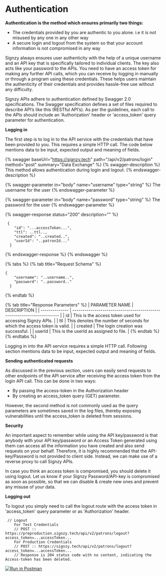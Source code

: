 # Authentication

**Authentication is the method which ensures primarily two things:**

* The credentials provided by you are authentic to you alone. i.e it is not misused by any one in any other way
* A secure login and logout from the system so that your account information is not compromised in any way

Signzy always ensures user authenticity with the help of a unique username and an API key that is specifically tailored to individual clients. The key also acts like your password to the APIs. You need to have an access token for making any further API calls, which you can receive by logging in manually or through a program using these credentials. These helps users maintain the authenticity of their credentials and provides hassle-free use without any difficulty.

Signzy APIs adhere to authentication defined by Swagger 2.0 specifications. The Swagger specification defines a set of files required to describe API’s like this (RESTful API’s). As per the guidelines, each call to the APIs should include an 'Authorization' header or 'access\_token' query parameter for authentication.&#x20;



**Logging in**

The first step is to log in to the API service with the credentials that have been provided to you. This requires a simple HTTP call. The code below mentions data to be input, expected output and meaning of fields.

{% swagger baseUrl="https://signzy.tech" path="/api/v2/patrons/login" method="post" summary="Data Exchange" %}
{% swagger-description %}
This method allows authentication during login and logout.
{% endswagger-description %}

{% swagger-parameter in="body" name="username" type="string" %}
The username for the user
{% endswagger-parameter %}

{% swagger-parameter in="body" name="password" type="string" %}
The password for the user
{% endswagger-parameter %}

{% swagger-response status="200" description="" %}
```
 {
    "id": "...accessToken...",
    "ttl": ..ttl..,
    "created": "..created..",
    "userId": "..patronId..."
  }
```
{% endswagger-response %}
{% endswagger %}

{% tabs %}
{% tab title="Request Schema" %}
```
{
    "username": "..username..",
    "password": "..password.."
  }
```
{% endtab %}

{% tab title="Response Parameters" %}
| PARAMETER NAME | DESCRIPTION                                                             |
| -------------- | ----------------------------------------------------------------------- |
| id             | This is the access token used for accessing Signzy APIs.                |
| ttl            | This denotes the number of seconds for which the access token is valid. |
| created        | The login creation was successful.                                      |
| userId         | This is the userId as assigned to file.                                 |
{% endtab %}
{% endtabs %}

Logging in into the API service requires a simple HTTP call. Following section mentions data to be input, expected output and meaning of fields.

**Sending authenticated requests**

As discussed in the previous section, users can easily send requests to other endpoints of the API service after receiving the access token from the login API call. This can be done in two ways:

* By passing the access-token in the Authorization header&#x20;
* By creating an access\_token query (GET) parameter.

However, the second method is not commonly used as the query parameters are sometimes saved in the log files, thereby exposing vulnerabilities until the access\_token is deleted from sessions.&#x20;

**Security**

An important aspect to remember while using the API key/password is that anybody with your API key/password or an Access Token generated using them can access all the information you have created and also send requests on your behalf. Therefore, it is highly recommended that the API-key/Password is not provided to client side. Instead, we can make use of a reverse proxy to call Signzy APIs.

In case you think an access token is compromised, you should delete it using logout. Let us know if your Signzy Password/API-key is compromised as soon as possible, so that we can disable & create new ones and prevent any misuse of your data.

**Logging out**

To logout you simply need to call the logout route with the access token in 'access\_token' query parameter or as 'Authorization' header.

```
 // Logout
    For Test Credentials
    // POST :: https://preproduction.signzy.tech/api/v2/patrons/logout?access_token=...accessToken...
    For Production Credentials
    // POST :: https://signzy.tech/api/v2/patrons/logout?access_token=...accessToken...
    // Response is 204 status code with no content, indicating the Access-token has been deleted.
```

&#x20;[![Run in Postman](https://run.pstmn.io/button.svg)](https://www.getpostman.com/run-collection/8adcfff50cd73a1f229c)
